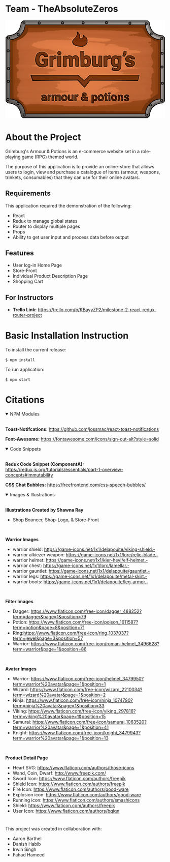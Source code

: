# Team - TheAbsoluteZeros
![Shop Logo](/public/imgs/shop-logo.png)
#

# About the Project
Grimburg's Armour & Potions is an e-commerce website set in a role-playing game (RPG) themed world. 

The purpose of this application is to provide an online-store that allows users to login, view and purchase a catalogue of items (armour, weapons, trinkets, consumables) that they can use for their online avatars. 

## Requirements
This application required the demonstration of the following:
- React
- Redux to manage global states
- Router to display multiple pages
- Props
- Ability to get user input and process data before output

## Features
- User log-in Home Page
- Store-Front
- Individual Product Description Page
- Shopping Cart

## For Instructors
- **Trello Link:** https://trello.com/b/KBayyZP2/milestone-2-react-redux-router-project
#

# Basic Installation Instruction

To install the current release:

`$ npm install`

To run application:

`$ npm start`
#

# Citations
<details open>
<summary>NPM Modules</summary>
<br>

**Toast-Notifcations:** https://github.com/jossmac/react-toast-notifications

**Font-Awesome:** https://fontawesome.com/icons/sign-out-alt?style=solid
</details>

<details  open>
<summary>Code Snippets</summary>
<br>

**Redux Code Snippet (ComponentA):**
https://redux.js.org/tutorials/essentials/part-1-overview-concepts#immutability

**CSS Chat Bubbles:**
https://freefrontend.com/css-speech-bubbles/
</details>

<details open>
<summary>Images & Illustrations</summary>
<br>

**Illustrations Created by Shawna Ray**
- Shop Bouncer, Shop-Logo, & Store-Front
<br>


**Warrior Images**
- warrior shield: https://game-icons.net/1x1/delapouite/viking-shield.- 
- warrior alkiezer weapon: https://game-icons.net/1x1/lorc/relic-blade.- 
- warrior helmet: https://game-icons.net/1x1/kier-heyl/elf-helmet.- 
- warrior chest: https://game-icons.net/1x1/lorc/lamellar.- 
- warrior gauntlet: https://game-icons.net/1x1/delapouite/gauntlet.- 
- warrior legs: https://game-icons.net/1x1/delapouite/metal-skirt.- 
- warrior boots: https://game-icons.net/1x1/delapouite/leg-armor.- 
<br>

**Filter Images**
- Dagger: https://www.flaticon.com/free-icon/dagger_488252?term=dagger&page=1&position=79
- Potion: https://www.flaticon.com/free-icon/poison_1611587?term=potion&page=8&position=71
- Ring:https://www.flaticon.com/free-icon/ring_1037037?term=jewel&page=3&position=57
- Warrior: https://www.flaticon.com/free-icon/roman-helmet_3496628?term=warrior&page=1&position=86
<br>

**Avatar Images**

- Warrior: https://www.flaticon.com/free-icon/helmet_3479950?term=warrior%20avatar&page=1&position=1
- Wizard: https://www.flaticon.com/free-icon/wizard_2210034?term=wizard%20avatar&page=1&position=2
- Ninja: https://www.flaticon.com/free-icon/ninja_1074790?term=ninja%20avatar&page=1&position=33
- Viking: https://www.flaticon.com/free-icon/viking_297816?term=viking%20avatar&page=1&position=15
- Samurai: https://www.flaticon.com/free-icon/samurai_1063520?term=warrior%20avatar&page=1&position=41
- Knight: https://www.flaticon.com/free-icon/knight_3479943?term=warrior%20avatar&page=1&position=13


<br>

**Product Detail Page**

- Heart SVG: https://www.flaticon.com/authors/those-icons
- Wand, Coin, Dwarf: http://www.freepik.com/
- Sword Icon: https://www.flaticon.com/authors/freepik
- Shield Icon: https://www.flaticon.com/authors/freepik
- Fire Icon: https://www.flaticon.com/authors/good-ware
- Explosion icon: https://www.flaticon.com/authors/good-ware
- Running icon: https://www.flaticon.com/authors/smashicons
- Shield: https://www.flaticon.com/authors/freepik
- User Icon: https://www.flaticon.com/authors/bqlqn
</details>

#
This project was created in collaboration with:
- Aaron Barthel
- Danish Habib
- Irwin Singh
- Fahad Hameed
